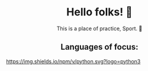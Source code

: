 <h1 align = "center">Hello folks! 👹 </h1>

<p align = "center">This is a place of practice, Sport. 🏈</p>
<h2 align = "center">Languages of focus:</h2>

<img>https://img.shields.io/npm/v/python.svg?logo=python3</img>
<!-- add more later-->
